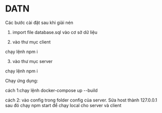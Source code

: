 # DATN
Các bước cài đặt sau khi giải nén
1. import file database.sql vào cơ sở dữ liệu

2. vào thư mục client

chạy lệnh npm i 

3. vào thư mục server

chạy lệnh npm i

Chạy ứng dụng:

cách 1:chạy lệnh docker-compose up --build

cách 2: vào config trong folder config của server. Sửa host thành 127.0.0.1 sau đó chạy npm start để chạy local cho server và client
